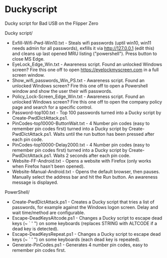 # Duckyscript
Ducky script for Bad USB on the Flipper Zero

Ducky script/

* Exfill-Wifi-Pwd-Win10.txt - Steals wifi passwords (uptil win10, win11 needs admin for all passwords), exfills it via http://127.0.0.1 (edit this) and cleans up last opened MRU listing ("powershell"). Press button to close MS Edge.
* EyeLock_Edge_Win.txt - Awareness script. Found an unlocked Windows screen? Fire this one off to open https://eyelockmyscreen.com in a full screen window.
* Show_wifi_passwords_Win_PS.txt - Awareness script. Found an unlocked Windows screen? Fire this one off to open a Powershell window and show the user their wifi passwords.
* Policy_Lock-Screen_Edge_Win.txt - Awareness script. Found an unlocked Windows screen? Fire this one off to open the company policy page and search for a specific control.
* Password-top100.txt - Top 100 passwords turned into a Ducky script by Create-PwdDictAttack.ps1.
* PinCodes-top10000-ButtonWait.txt - 4 Number pin codes (easy to remember pin codes first) turned into a Ducky script by Create-PwdDictAttack.ps1. Waits until the run button has been pressed after each pin code.
* PinCodes-top10000-Delay2000.txt - 4 Number pin codes (easy to remember pin codes first) turned into a Ducky script by Create-PwdDictAttack.ps1. Waits 2 seconds after each pin code.
* Website-FF-Android.txt - Opens a website with Firefox (only works when Firefox hasn't been opened).
* Website-Manual-Android.txt - Opens the default browser, then pauses. Manually select the address bar and hit the Run button. An awareness message is displayed. 

PowerShell/

* Create-PwdDictAttack.ps1 - Creates a Ducky script that tries a list of passwords, for example against the Windows logon screen. Delay and wait time/method are configurable.
* Escape-DeadKeysAltcode.ps1 - Changes a Ducky script to escape dead keys (~ ` ' ") on some keyboards (replaces STRING with ALTCODE if a dead key is detected).
* Escape-DeadKeysRepeat.ps1 - Changes a Ducky script to escape dead keys (~ ` ' ") on some keyboards (each dead key is repeated).
* Generate-PinCodes.ps1 - Generates 4 number pin codes, easy to remember pin codes first.
